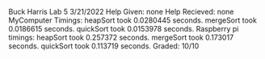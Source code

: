 Buck Harris Lab 5 3/21/2022 Help Given: none Help Recieved: none
MyComputer Timings: 
heapSort took 0.0280445 seconds.
mergeSort took 0.0186615 seconds.
quickSort took 0.0153978 seconds.
Raspberry pi timings:
heapSort took 0.257372 seconds.
mergeSort took 0.173017 seconds.
quickSort took 0.113719 seconds.
Graded: 10/10
